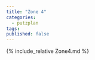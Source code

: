 ```yaml
---
title: "Zone 4"
categories:
  - putzplan
tags:
published: false
---
```


<!--more-->
{%  include_relative Zone4.md %}
<!--stackedit_data:
eyJoaXN0b3J5IjpbODgzMDA1MDNdfQ==
-->